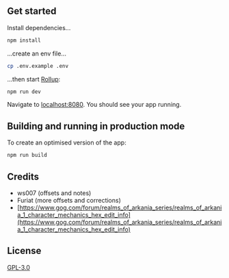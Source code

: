 ## Get started

Install dependencies...

```bash
npm install
```

...create an env file...

```bash
cp .env.example .env
```

...then start [Rollup](https://rollupjs.org):

```bash
npm run dev
```

Navigate to [localhost:8080](http://localhost:8080). You should see your app running.

## Building and running in production mode

To create an optimised version of the app:

```bash
npm run build
```

## Credits

- ws007 (offsets and notes)
- Furiat (more offsets and corrections)
- [https://www.gog.com/forum/realms_of_arkania_series/realms_of_arkania_1_character_mechanics_hex_edit_info](https://www.gog.com/forum/realms_of_arkania_series/realms_of_arkania_1_character_mechanics_hex_edit_info)

## License

[GPL-3.0](https://www.gnu.org/licenses/gpl-3.0.html)
